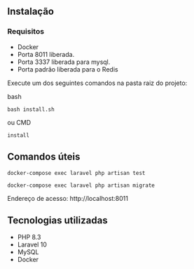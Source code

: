 ## Instalação 
### Requisitos
 - Docker
 - Porta 8011 liberada.
 - Porta 3337 liberada para mysql.
 - Porta padrão liberada para o Redis

Execute um dos seguintes comandos na pasta raiz do projeto:

bash
```
bash install.sh
```
ou
CMD
```
install
```

## Comandos úteis
```
docker-compose exec laravel php artisan test
```
```
docker-compose exec laravel php artisan migrate
```

Endereço de acesso: http://localhost:8011

## Tecnologias utilizadas
 - PHP 8.3
 - Laravel 10
 - MySQL
 - Docker
